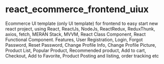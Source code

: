 # react_ecommerce_frontend_uiux
Ecommerce UI template (only UI template) for frontend to easy start new react project, using React, ReactJs, NodeJs, ReactRedux, ReduxThunk, axios, fetch, MERAN Stack, MVVM, React Class Component, React Functional Component. Features, User Registration, Login, Forgot Password, Reset Password, Change Profile Info, Change Profile Picture, Product List, Popular Product, Recommended product, Add to cart, Checkout, Add to Favorite, Product Posting and listing, order tracking etc
